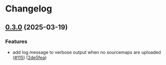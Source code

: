 # Changelog

## [0.3.0](https://github.com/grafana/faro-javascript-bundler-plugins/compare/v0.2.2...v0.3.0) (2025-03-19)


### Features

* add log message to verbose output when no sourcemaps are uploaded ([#115](https://github.com/grafana/faro-javascript-bundler-plugins/issues/115)) ([2de5fea](https://github.com/grafana/faro-javascript-bundler-plugins/commit/2de5feab36ee6be7a648c04929cfcaabd1768745))

